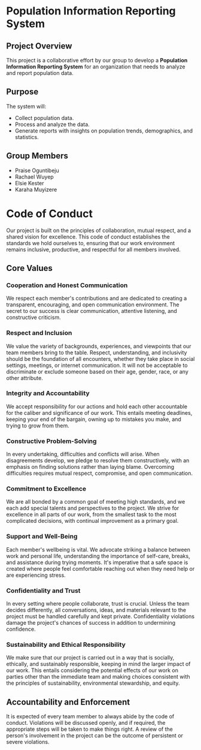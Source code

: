 # Population Information Reporting System

## Project Overview
This project is a collaborative effort by our group to develop a **Population Information Reporting System** for an organization that needs to analyze and report population data.

## Purpose
The system will:
- Collect population data.
- Process and analyze the data.
- Generate reports with insights on population trends, demographics, and statistics.

## Group Members
- Praise Oguntibeju
- Rachael Wuyep
- Elsie Kester
- Karaha Muyizere


# Code of Conduct

Our project is built on the principles of collaboration, mutual respect, and a shared vision for excellence. This code of conduct establishes the standards we hold ourselves to, ensuring that our work environment remains inclusive, productive, and respectful for all members involved.

## Core Values

### Cooperation and Honest Communication
We respect each member's contributions and are dedicated to creating a transparent, encouraging, and open communication environment. The secret to our success is clear communication, attentive listening, and constructive criticism.

### Respect and Inclusion
We value the variety of backgrounds, experiences, and viewpoints that our team members bring to the table. Respect, understanding, and inclusivity should be the foundation of all encounters, whether they take place in social settings, meetings, or internet communication. It will not be acceptable to discriminate or exclude someone based on their age, gender, race, or any other attribute.

### Integrity and Accountability
We accept responsibility for our actions and hold each other accountable for the caliber and significance of our work. This entails meeting deadlines, keeping your end of the bargain, owning up to mistakes you make, and trying to grow from them.

### Constructive Problem-Solving
In every undertaking, difficulties and conflicts will arise. When disagreements develop, we pledge to resolve them constructively, with an emphasis on finding solutions rather than laying blame. Overcoming difficulties requires mutual respect, compromise, and open communication.

### Commitment to Excellence
We are all bonded by a common goal of meeting high standards, and we each add special talents and perspectives to the project. We strive for excellence in all parts of our work, from the smallest task to the most complicated decisions, with continual improvement as a primary goal.

### Support and Well-Being
Each member's wellbeing is vital. We advocate striking a balance between work and personal life, understanding the importance of self-care, breaks, and assistance during trying moments. It's imperative that a safe space is created where people feel comfortable reaching out when they need help or are experiencing stress.

### Confidentiality and Trust
In every setting where people collaborate, trust is crucial. Unless the team decides differently, all conversations, ideas, and materials relevant to the project must be handled carefully and kept private. Confidentiality violations damage the project's chances of success in addition to undermining confidence.

### Sustainability and Ethical Responsibility
We make sure that our project is carried out in a way that is socially, ethically, and sustainably responsible, keeping in mind the larger impact of our work. This entails considering the potential effects of our work on parties other than the immediate team and making choices consistent with the principles of sustainability, environmental stewardship, and equity.

## Accountability and Enforcement
It is expected of every team member to always abide by the code of conduct. Violations will be discussed openly, and if required, the appropriate steps will be taken to make things right. A review of the person's involvement in the project can be the outcome of persistent or severe violations.